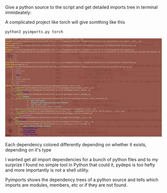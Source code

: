 Give a python source to the script and get detailed imports tree in terminal immideately:

A complicated project like torch will give somthing like this
```
python3 pyimports.py torch                                                       
```
![Screenshot](Screenshot.png)

Each dependency colored differently depending on whether it exists, depending on it's type

I wanted get all import dependencies for a bunch of python files and to my surprize I found no
simple tool in Python that could it, pydeps is too hefty and more importantly is not a shell utility.

Pyimports shows the dependency trees of a python source and tells which imports are modules, members, etc or if they are not found.
